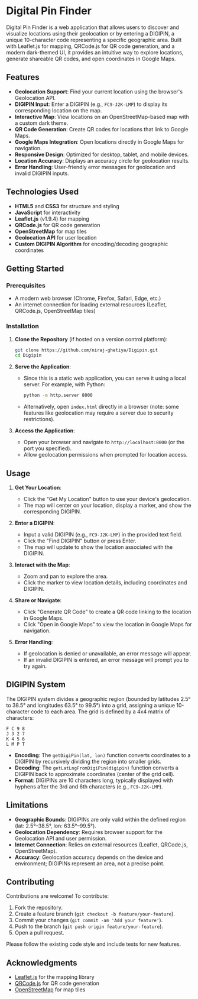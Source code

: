 # Digital Pin Finder

Digital Pin Finder is a web application that allows users to discover and visualize locations using their geolocation or by entering a DIGIPIN, a unique 10-character code representing a specific geographic area. Built with Leaflet.js for mapping, QRCode.js for QR code generation, and a modern dark-themed UI, it provides an intuitive way to explore locations, generate shareable QR codes, and open coordinates in Google Maps.

## Features

- **Geolocation Support**: Find your current location using the browser's Geolocation API.
- **DIGIPIN Input**: Enter a DIGIPIN (e.g., `FC9-J2K-LMP`) to display its corresponding location on the map.
- **Interactive Map**: View locations on an OpenStreetMap-based map with a custom dark theme.
- **QR Code Generation**: Create QR codes for locations that link to Google Maps.
- **Google Maps Integration**: Open locations directly in Google Maps for navigation.
- **Responsive Design**: Optimized for desktop, tablet, and mobile devices.
- **Location Accuracy**: Displays an accuracy circle for geolocation results.
- **Error Handling**: User-friendly error messages for geolocation and invalid DIGIPIN inputs.

## Technologies Used

- **HTML5** and **CSS3** for structure and styling
- **JavaScript** for interactivity
- **Leaflet.js** (v1.9.4) for mapping
- **QRCode.js** for QR code generation
- **OpenStreetMap** for map tiles
- **Geolocation API** for user location
- **Custom DIGIPIN Algorithm** for encoding/decoding geographic coordinates

## Getting Started

### Prerequisites

- A modern web browser (Chrome, Firefox, Safari, Edge, etc.)
- An internet connection for loading external resources (Leaflet, QRCode.js, OpenStreetMap tiles)

### Installation

1. **Clone the Repository** (if hosted on a version control platform):
   ```bash
   git clone https://github.com/niraj-ghetiya/Digipin.git
   cd Digipin
   ```

2. **Serve the Application**:
   - Since this is a static web application, you can serve it using a local server. For example, with Python:
     ```bash
     python -m http.server 8000
     ```
   - Alternatively, open `index.html` directly in a browser (note: some features like geolocation may require a server due to security restrictions).

3. **Access the Application**:
   - Open your browser and navigate to `http://localhost:8000` (or the port you specified).
   - Allow geolocation permissions when prompted for location access.


## Usage

1. **Get Your Location**:
   - Click the "Get My Location" button to use your device's geolocation.
   - The map will center on your location, display a marker, and show the corresponding DIGIPIN.

2. **Enter a DIGIPIN**:
   - Input a valid DIGIPIN (e.g., `FC9-J2K-LMP`) in the provided text field.
   - Click the "Find DIGIPIN" button or press Enter.
   - The map will update to show the location associated with the DIGIPIN.

3. **Interact with the Map**:
   - Zoom and pan to explore the area.
   - Click the marker to view location details, including coordinates and DIGIPIN.

4. **Share or Navigate**:
   - Click "Generate QR Code" to create a QR code linking to the location in Google Maps.
   - Click "Open in Google Maps" to view the location in Google Maps for navigation.

5. **Error Handling**:
   - If geolocation is denied or unavailable, an error message will appear.
   - If an invalid DIGIPIN is entered, an error message will prompt you to try again.

## DIGIPIN System

The DIGIPIN system divides a geographic region (bounded by latitudes 2.5° to 38.5° and longitudes 63.5° to 99.5°) into a grid, assigning a unique 10-character code to each area. The grid is defined by a 4x4 matrix of characters:

```
F C 9 8
J 3 2 7
K 4 5 6
L M P T
```

- **Encoding**: The `getDigiPin(lat, lon)` function converts coordinates to a DIGIPIN by recursively dividing the region into smaller grids.
- **Decoding**: The `getLatLngFromDigiPin(digipin)` function converts a DIGIPIN back to approximate coordinates (center of the grid cell).
- **Format**: DIGIPINs are 10 characters long, typically displayed with hyphens after the 3rd and 6th characters (e.g., `FC9-J2K-LMP`).

## Limitations

- **Geographic Bounds**: DIGIPINs are only valid within the defined region (lat: 2.5°–38.5°, lon: 63.5°–99.5°).
- **Geolocation Dependency**: Requires browser support for the Geolocation API and user permission.
- **Internet Connection**: Relies on external resources (Leaflet, QRCode.js, OpenStreetMap).
- **Accuracy**: Geolocation accuracy depends on the device and environment; DIGIPINs represent an area, not a precise point.

## Contributing

Contributions are welcome! To contribute:

1. Fork the repository.
2. Create a feature branch (`git checkout -b feature/your-feature`).
3. Commit your changes (`git commit -am 'Add your feature'`).
4. Push to the branch (`git push origin feature/your-feature`).
5. Open a pull request.

Please follow the existing code style and include tests for new features.


## Acknowledgments

- [Leaflet.js](https://leafletjs.com/) for the mapping library
- [QRCode.js](https://davidshimjs.github.io/qrcodejs/) for QR code generation
- [OpenStreetMap](https://www.openstreetmap.org/) for map tiles